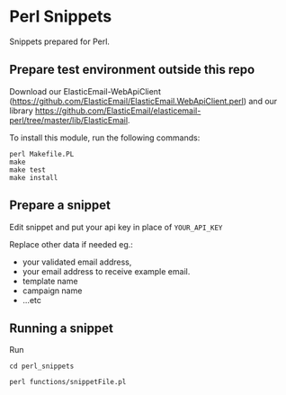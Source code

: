 # Perl Snippets
Snippets prepared for Perl.

## Prepare test environment outside this repo
Download our ElasticEmail-WebApiClient (https://github.com/ElasticEmail/ElasticEmail.WebApiClient.perl) and our library https://github.com/ElasticEmail/elasticemail-perl/tree/master/lib/ElasticEmail.

To install this module, run the following commands:

	perl Makefile.PL
	make
	make test
	make install
    
## Prepare a snippet
Edit snippet and put your api key in place of `YOUR_API_KEY`

Replace other data if needed eg.: 
- your validated email address, 
- your email address to receive example email.
- template name
- campaign name
- ...etc

## Running a snippet
Run

`cd perl_snippets`

`perl functions/snippetFile.pl`

